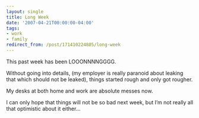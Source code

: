 ```yaml
---
layout: single
title: Long Week
date: '2007-04-21T00:00:00-04:00'
tags:
- work
- family
redirect_from: /post/171410224805/long-week
---
```

This past week has been LOOONNNNGGGG.

Without going into details, (my employer is really paranoid about leaking that which should not be leaked), things started rough and only got rougher.

My desks at both home and work are absolute messes now.

I can only hope that things will not be so bad next week, but I&rsquo;m not really all that optimistic about it either&hellip;
